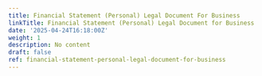 ```yaml
---
title: Financial Statement (Personal) Legal Document For Business
linkTitle: Financial Statement (Personal) Legal Document for Business
date: '2025-04-24T16:18:00Z'
weight: 1
description: No content
draft: false
ref: financial-statement-personal-legal-document-for-business
---
```


